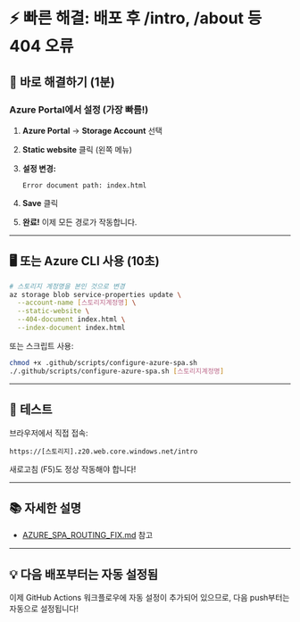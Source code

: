 # ⚡ 빠른 해결: 배포 후 /intro, /about 등 404 오류

## 🎯 바로 해결하기 (1분)

### Azure Portal에서 설정 (가장 빠름!)

1. **Azure Portal** → **Storage Account** 선택

2. **Static website** 클릭 (왼쪽 메뉴)

3. **설정 변경:**
   ```
   Error document path: index.html
   ```

4. **Save** 클릭

5. **완료!** 이제 모든 경로가 작동합니다.

---

## 🖥️ 또는 Azure CLI 사용 (10초)

```bash
# 스토리지 계정명을 본인 것으로 변경
az storage blob service-properties update \
  --account-name [스토리지계정명] \
  --static-website \
  --404-document index.html \
  --index-document index.html
```

또는 스크립트 사용:

```bash
chmod +x .github/scripts/configure-azure-spa.sh
./.github/scripts/configure-azure-spa.sh [스토리지계정명]
```

---

## 🧪 테스트

브라우저에서 직접 접속:
```
https://[스토리지].z20.web.core.windows.net/intro
```

새로고침 (F5)도 정상 작동해야 합니다!

---

## 📚 자세한 설명

- [AZURE_SPA_ROUTING_FIX.md](./AZURE_SPA_ROUTING_FIX.md) 참고

---

## 💡 다음 배포부터는 자동 설정됨

이제 GitHub Actions 워크플로우에 자동 설정이 추가되어 있으므로,
다음 push부터는 자동으로 설정됩니다!

